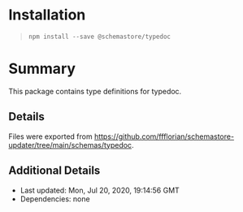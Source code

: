 # Installation
> `npm install --save @schemastore/typedoc`

# Summary
This package contains type definitions for typedoc.

## Details
Files were exported from https://github.com/ffflorian/schemastore-updater/tree/main/schemas/typedoc.

## Additional Details
* Last updated: Mon, Jul 20, 2020, 19:14:56 GMT
* Dependencies: none
